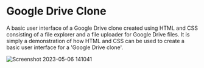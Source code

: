 # Google Drive Clone
A basic user interface of a Google Drive clone created using HTML and CSS consisting of a file explorer and a file uploader for Google Drive files.
It is simply a demonstration of how HTML and CSS can be used to create a basic user interface for a 'Google Drive clone'.

![Screenshot 2023-05-06 141041](https://user-images.githubusercontent.com/127955895/236614023-3ef24d3e-911c-4d71-bcdb-8edb8ede070a.png)
